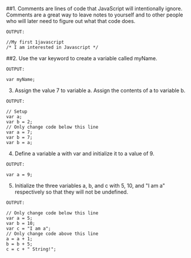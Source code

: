 ##1. Comments are lines of code that JavaScript will intentionally ignore. Comments are a great way to leave notes to yourself and to other people who will later need to figure out what that code does.
~~~
OUTPUT:

//My first 1javascript
/* I am interested in Javascript */
~~~
##2. Use the var keyword to create a variable called myName.
~~~
OUTPUT:

var myName;
~~~
3. Assign the value 7 to variable a. Assign the contents of a to variable b.
~~~
OUTPUT:

// Setup
var a;
var b = 2;
// Only change code below this line
var a = 7;
var b = 7;
var b = a;
~~~
4. Define a variable a with var and initialize it to a value of 9.
~~~
OUTPUT:

var a = 9;
~~~
5. Initialize the three variables a, b, and c with 5, 10, and "I am a" respectively so that they will not be undefined.
~~~
OUTPUT:

// Only change code below this line
var a = 5;
var b = 10;
var c = "I am a";
// Only change code above this line
a = a + 1;
b = b + 5;
c = c + " String!";
~~~
